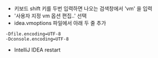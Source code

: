 - 키보드 shift 키를 두번 입력하면 나오는 검색창에서 'vm' 을 입력
- '사용자 지정 vm 옵션 편집..' 선택
- idea.vmoptions 파일에서 아래 두 줄 추가
```
-Dfile.encoding=UTF-8  
-Dconsole.encoding=UTF-8
```
- IntelliJ IDEA restart